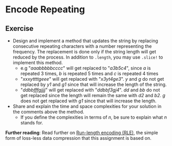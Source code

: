 # Encode Repeating

## Exercise
* Design and implement a method that updates the string by replacing consecutive repeating characters with a number representing the frequency. The replacement is done only if the string length will get reduced by the process. In addition to `.length`, you may use `.slice!` to implement this method.
   - e.g "*aaabbbbbcccc*" will get replaced to "*a3b5c4*", since *a* is repeated 3 times, *b* is repeated 5 times and *c* is repeated 4 times
   - "*xxxyttttgeee*" will get replaced with "*x3yt4ge3*". *y* and *g* do not get replaced by *y1* and *g1* since that will increase the length of the string.
   - "*ddbbfffgjjjj*" will get replaced with "*ddbbf3gj4*". *dd* and *bb* do not get replaced since the length will remain the same with *d2* and *b2*. *g* does not get replaced with *g1* since that will increase the length.
* Share and explain the time and space complexities for your solution in the comments above the method.
    * If you define the complexities in terms of *n*, be sure to explain what *n* stands for.

<b>Further reading</b>: Read further on [Run-length encoding (RLE)](https://en.wikipedia.org/wiki/Run-length_encoding), the simple form of loss-less data compression that this assignment is based on.
